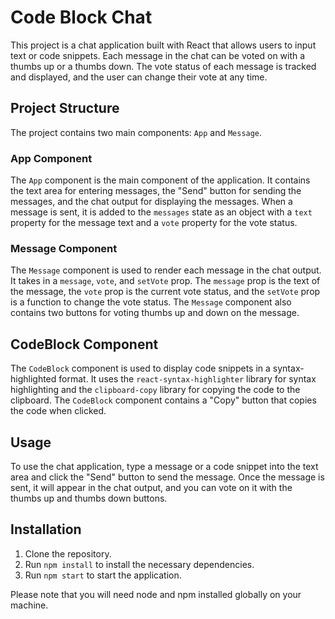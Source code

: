 # Code Block Chat

This project is a chat application built with React that allows users to input text or code snippets. Each message in the chat can be voted on with a thumbs up or a thumbs down. The vote status of each message is tracked and displayed, and the user can change their vote at any time.

## Project Structure

The project contains two main components: `App` and `Message`.

### App Component

The `App` component is the main component of the application. It contains the text area for entering messages, the "Send" button for sending the messages, and the chat output for displaying the messages. When a message is sent, it is added to the `messages` state as an object with a `text` property for the message text and a `vote` property for the vote status.

### Message Component

The `Message` component is used to render each message in the chat output. It takes in a `message`, `vote`, and `setVote` prop. The `message` prop is the text of the message, the `vote` prop is the current vote status, and the `setVote` prop is a function to change the vote status. The `Message` component also contains two buttons for voting thumbs up and down on the message.

## CodeBlock Component

The `CodeBlock` component is used to display code snippets in a syntax-highlighted format. It uses the `react-syntax-highlighter` library for syntax highlighting and the `clipboard-copy` library for copying the code to the clipboard. The `CodeBlock` component contains a "Copy" button that copies the code when clicked.

## Usage

To use the chat application, type a message or a code snippet into the text area and click the "Send" button to send the message. Once the message is sent, it will appear in the chat output, and you can vote on it with the thumbs up and thumbs down buttons.

## Installation

1. Clone the repository.
2. Run `npm install` to install the necessary dependencies.
3. Run `npm start` to start the application.

Please note that you will need node and npm installed globally on your machine.
